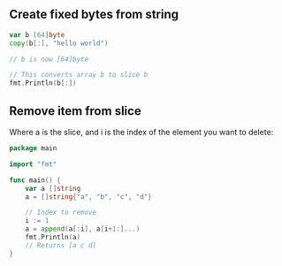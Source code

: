 ## Create fixed bytes from string

```go
var b [64]byte
copy(b[:], "hello world")

// b is now [64]byte

// This converts array b to slice b
fmt.Println(b[:])
```

## Remove item from slice

Where a is the slice, and i is the index of the element you want to delete:

```go
package main

import "fmt"

func main() {
	var a []string
	a = []string{"a", "b", "c", "d"}

	// Index to remove
	i := 1
	a = append(a[:i], a[i+1:]...)
	fmt.Println(a)
	// Returns [a c d]
}
```
